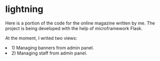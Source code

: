 # lightning

Here is a portion of the code for the online magazine written by me.
The project is being developed with the help of microframework Flask.

At the moment, I writed two views:
<li>1) Managing banners from admin panel.</li>
<li>2) Managing staff from admin panel.</li>



